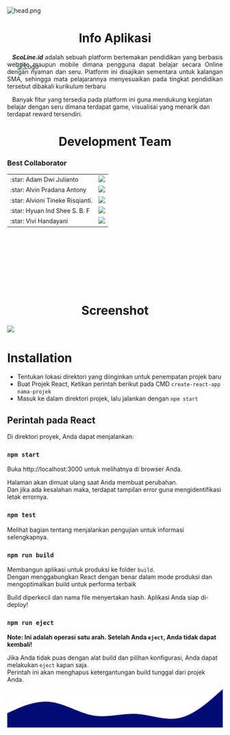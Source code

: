![head.png](https://user-images.githubusercontent.com/74761484/158828361-62de0517-53cf-4e5f-bcbe-ac4498862687.png)
<h1 align="center">Info Aplikasi</h1>
<p style="text-align: justify;"><b><em>&nbsp;&nbsp;&nbsp;ScoLine.id</em></b> adalah sebuah platform bertemakan pendidikan yang berbasis website maupun mobile dimana pengguna dapat belajar secara Online dengan nyaman dan seru. Platform ini disajikan sementara untuk kalangan SMA, sehingga mata pelajarannya menyesuaikan pada tingkat pendidikan tersebut  dibakali kurikulum terbaru</p>
<p>&nbsp;&nbsp;&nbsp;Banyak fitur yang tersedia pada platform ini guna mendukung kegiatan belajar dengan seru dimana terdapat game, visualisai yang menarik dan terdapat reward tersendiri. </p>

<h1 align="center">Development Team</h1>
<img align="right" src="https://user-images.githubusercontent.com/74761484/158839009-cd098bdc-b891-45f8-b0c8-f388a6102824.gif" alt="Logo" style="margin-top: -220px; width: 480px; display: inline-block;">
<!-- <img align='right' src="https://user-images.githubusercontent.com/74761484/158839009-cd098bdc-b891-45f8-b0c8-f388a6102824.gif" width="520"> -->

<h3>Best Collaborator</h3>
<table border="0" style="width: 300px; height: 180px" cellspacing="0">
  <tbody>
   <tr>
        <td>:star: Adam Dwi Julianto</td>
        <td><img src="https://img.shields.io/badge/NIM-E41200175-blue"></td>
      </tr>
      <tr>
        <td>:star: Alvin Pradana Antony</td>
        <td><img src="https://img.shields.io/badge/NIM-E41200142-blue"></td>
      </tr>
      <tr>
        <td>:star: Alvioni Tineke Risqianti.</td>
        <td><img src="https://img.shields.io/badge/NIM-E41200048-blue"></td>
      </tr>
      <tr>
        <td>:star: Hyuan Ind Shee S. B. F</td>
        <td><img src="https://img.shields.io/badge/NIM-E41200352-blue"></td>
      </tr>
      <tr>
        <td>:star: Vivi Handayani</td>
        <td><img src="https://img.shields.io/badge/NIM-E41200059-blue"></td>
      </tr>
  </tbody>
</table>

<br><br><br><br>

<h1 align="center">Screenshot</h1>
<img src="https://user-images.githubusercontent.com/74761484/158917230-c34c28f5-ccb9-408b-b534-07fb7ef6c31e.png">



# Installation
- Tentukan lokasi direktori yang diinginkan untuk penempatan projek baru
- Buat Projek React, Ketikan perintah berikut pada CMD `create-react-app nama-projek`
- Masuk ke dalam direktori projek, lalu jalankan dengan `npm start`

## Perintah pada React

Di direktori proyek, Anda dapat menjalankan:

### `npm start`
Buka http://localhost:3000 untuk melihatnya di browser Anda.

Halaman akan dimuat ulang saat Anda membuat perubahan.\
Dan jika ada kesalahan maka, terdapat tampilan error guna mengidentifikasi letak errornya.


### `npm test`

Melihat bagian tentang menjalankan pengujian untuk informasi selengkapnya.

### `npm run build`

Membangun aplikasi untuk produksi ke folder `build`.\
Dengan menggabungkan React dengan benar dalam mode produksi dan mengoptimalkan build untuk performa terbaik

Build diperkecil dan nama file menyertakan hash.
Aplikasi Anda siap di-deploy!

### `npm run eject`

**Note: Ini adalah operasi satu arah. Setelah Anda `eject`, Anda tidak dapat kembali!**

Jika Anda tidak puas dengan alat build dan pilihan konfigurasi, Anda dapat melakukan `eject` kapan saja.\
Perintah ini akan menghapus ketergantungan build tunggal dari projek Anda.

![bottom.png](https://raw.githubusercontent.com/iCharlesZ/FigureBed/master/img/readme-bottom.png)
